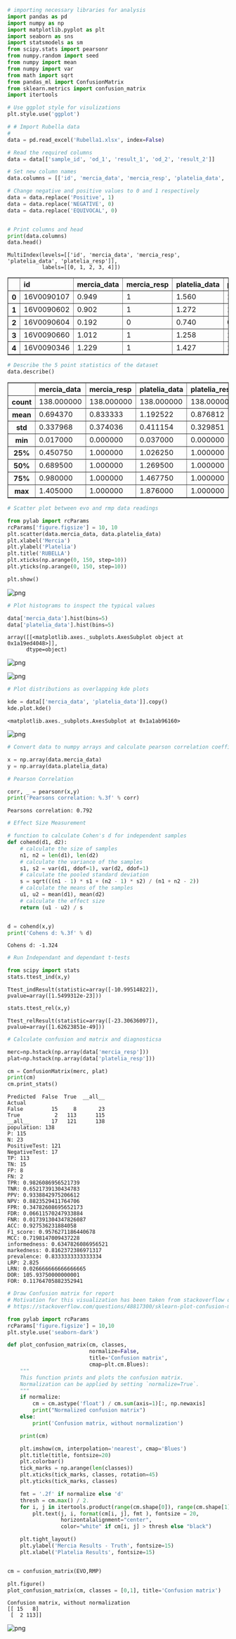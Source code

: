 

```python
# importing necessary libraries for analysis 
import pandas as pd
import numpy as np
import matplotlib.pyplot as plt
import seaborn as sns
import statsmodels as sm 
from scipy.stats import pearsonr
from numpy.random import seed
from numpy import mean
from numpy import var
from math import sqrt
from pandas_ml import ConfusionMatrix
from sklearn.metrics import confusion_matrix
import itertools

# Use ggplot style for visulizations
plt.style.use('ggplot')
```


```python
# # Import Rubella data
#
data = pd.read_excel('Rubella1.xlsx', index=False)

# Read the required columns
data = data[['sample_id', 'od_1', 'result_1', 'od_2', 'result_2']]

# Set new column names
data.columns = [['id', 'mercia_data', 'mercia_resp', 'platelia_data', 'platelia_resp']]

# Change negative and positive values to 0 and 1 respectively 
data = data.replace('Positive', 1)
data = data.replace('NEGATIVE', 0)
data = data.replace('EQUIVOCAL', 0)


# Print columns and head
print(data.columns)
data.head()
```

    MultiIndex(levels=[['id', 'mercia_data', 'mercia_resp', 'platelia_data', 'platelia_resp']],
               labels=[[0, 1, 2, 3, 4]])





<div>
<style scoped>
    .dataframe tbody tr th:only-of-type {
        vertical-align: middle;
    }

    .dataframe tbody tr th {
        vertical-align: top;
    }

    .dataframe thead tr th {
        text-align: left;
    }
</style>
<table border="1" class="dataframe">
  <thead>
    <tr>
      <th></th>
      <th>id</th>
      <th>mercia_data</th>
      <th>mercia_resp</th>
      <th>platelia_data</th>
      <th>platelia_resp</th>
    </tr>
  </thead>
  <tbody>
    <tr>
      <th>0</th>
      <td>16V0090107</td>
      <td>0.949</td>
      <td>1</td>
      <td>1.560</td>
      <td>1</td>
    </tr>
    <tr>
      <th>1</th>
      <td>16V0090602</td>
      <td>0.902</td>
      <td>1</td>
      <td>1.272</td>
      <td>1</td>
    </tr>
    <tr>
      <th>2</th>
      <td>16V0090604</td>
      <td>0.192</td>
      <td>0</td>
      <td>0.740</td>
      <td>0</td>
    </tr>
    <tr>
      <th>3</th>
      <td>16V0090660</td>
      <td>1.012</td>
      <td>1</td>
      <td>1.258</td>
      <td>1</td>
    </tr>
    <tr>
      <th>4</th>
      <td>16V0090346</td>
      <td>1.229</td>
      <td>1</td>
      <td>1.427</td>
      <td>1</td>
    </tr>
  </tbody>
</table>
</div>




```python
# Describe the 5 point statistics of the dataset
data.describe()
```




<div>
<style scoped>
    .dataframe tbody tr th:only-of-type {
        vertical-align: middle;
    }

    .dataframe tbody tr th {
        vertical-align: top;
    }

    .dataframe thead tr th {
        text-align: left;
    }
</style>
<table border="1" class="dataframe">
  <thead>
    <tr>
      <th></th>
      <th>mercia_data</th>
      <th>mercia_resp</th>
      <th>platelia_data</th>
      <th>platelia_resp</th>
    </tr>
  </thead>
  <tbody>
    <tr>
      <th>count</th>
      <td>138.000000</td>
      <td>138.000000</td>
      <td>138.000000</td>
      <td>138.000000</td>
    </tr>
    <tr>
      <th>mean</th>
      <td>0.694370</td>
      <td>0.833333</td>
      <td>1.192522</td>
      <td>0.876812</td>
    </tr>
    <tr>
      <th>std</th>
      <td>0.337968</td>
      <td>0.374036</td>
      <td>0.411154</td>
      <td>0.329851</td>
    </tr>
    <tr>
      <th>min</th>
      <td>0.017000</td>
      <td>0.000000</td>
      <td>0.037000</td>
      <td>0.000000</td>
    </tr>
    <tr>
      <th>25%</th>
      <td>0.450750</td>
      <td>1.000000</td>
      <td>1.026250</td>
      <td>1.000000</td>
    </tr>
    <tr>
      <th>50%</th>
      <td>0.689500</td>
      <td>1.000000</td>
      <td>1.269500</td>
      <td>1.000000</td>
    </tr>
    <tr>
      <th>75%</th>
      <td>0.980000</td>
      <td>1.000000</td>
      <td>1.467750</td>
      <td>1.000000</td>
    </tr>
    <tr>
      <th>max</th>
      <td>1.405000</td>
      <td>1.000000</td>
      <td>1.876000</td>
      <td>1.000000</td>
    </tr>
  </tbody>
</table>
</div>




```python
# Scatter plot between evo and rmp data readings 

from pylab import rcParams
rcParams['figure.figsize'] = 10, 10
plt.scatter(data.mercia_data, data.platelia_data)
plt.xlabel('Mercia')
plt.ylabel('Platelia')
plt.title('RUBELLA')
plt.xticks(np.arange(0, 150, step=10))
plt.yticks(np.arange(0, 150, step=10))

plt.show()
```


![png](output_3_0.png)



```python
# Plot histograms to inspect the typical values

data['mercia_data'].hist(bins=5)
data['platelia_data'].hist(bins=5)

```




    array([[<matplotlib.axes._subplots.AxesSubplot object at 0x1a19ed4048>]],
          dtype=object)




![png](output_4_1.png)



![png](output_4_2.png)



```python
# Plot distributions as overlapping kde plots

kde = data[['mercia_data', 'platelia_data']].copy()
kde.plot.kde()
```




    <matplotlib.axes._subplots.AxesSubplot at 0x1a1ab96160>




![png](output_5_1.png)



```python
# Convert data to numpy arrays and calculate pearson correlation coefficient

x = np.array(data.mercia_data)
y = np.array(data.platelia_data)
```


```python
# Pearson Correlation

corr, _ = pearsonr(x,y)
print('Pearsons correlation: %.3f' % corr)
```

    Pearsons correlation: 0.792



```python
# Effect Size Measurement

# function to calculate Cohen's d for independent samples
def cohend(d1, d2):
    # calculate the size of samples
    n1, n2 = len(d1), len(d2)
    # calculate the variance of the samples
    s1, s2 = var(d1, ddof=1), var(d2, ddof=1)
    # calculate the pooled standard deviation
    s = sqrt(((n1 - 1) * s1 + (n2 - 1) * s2) / (n1 + n2 - 2))
    # calculate the means of the samples
    u1, u2 = mean(d1), mean(d2)
    # calculate the effect size
    return (u1 - u2) / s


d = cohend(x,y)
print('Cohens d: %.3f' % d)
```

    Cohens d: -1.324



```python
# Run Independant and dependant t-tests 

from scipy import stats
stats.ttest_ind(x,y)
```




    Ttest_indResult(statistic=array([-10.99514822]), pvalue=array([1.5499312e-23]))




```python
stats.ttest_rel(x,y)
```




    Ttest_relResult(statistic=array([-23.30636097]), pvalue=array([1.62623851e-49]))




```python
# Calculate confusion and matrix and diagnosticsa

merc=np.hstack(np.array(data['mercia_resp']))
plat=np.hstack(np.array(data['platelia_resp']))

cm = ConfusionMatrix(merc, plat)
print(cm)
cm.print_stats()
```

    Predicted  False  True  __all__
    Actual                         
    False         15     8       23
    True           2   113      115
    __all__       17   121      138
    population: 138
    P: 115
    N: 23
    PositiveTest: 121
    NegativeTest: 17
    TP: 113
    TN: 15
    FP: 8
    FN: 2
    TPR: 0.9826086956521739
    TNR: 0.6521739130434783
    PPV: 0.9338842975206612
    NPV: 0.8823529411764706
    FPR: 0.34782608695652173
    FDR: 0.06611570247933884
    FNR: 0.017391304347826087
    ACC: 0.927536231884058
    F1_score: 0.9576271186440678
    MCC: 0.7198147009437228
    informedness: 0.6347826086956521
    markedness: 0.8162372386971317
    prevalence: 0.8333333333333334
    LRP: 2.825
    LRN: 0.026666666666666665
    DOR: 105.93750000000001
    FOR: 0.11764705882352941



```python
# Draw Confusion matrix for report
# Motivation for this visualization has been taken from stackoverflow discussion at:
# https://stackoverflow.com/questions/48817300/sklearn-plot-confusion-matrix-combined-across-trainingtest-sets

from pylab import rcParams
rcParams['figure.figsize'] = 10,10
plt.style.use('seaborn-dark')

def plot_confusion_matrix(cm, classes,
                          normalize=False,
                          title='Confusion matrix',
                          cmap=plt.cm.Blues):
    """
    This function prints and plots the confusion matrix.
    Normalization can be applied by setting `normalize=True`.
    """
    if normalize:
        cm = cm.astype('float') / cm.sum(axis=1)[:, np.newaxis]
        print("Normalized confusion matrix")
    else:
        print('Confusion matrix, without normalization')

    print(cm)

    plt.imshow(cm, interpolation='nearest', cmap='Blues')
    plt.title(title, fontsize=20)
    plt.colorbar()
    tick_marks = np.arange(len(classes))
    plt.xticks(tick_marks, classes, rotation=45)
    plt.yticks(tick_marks, classes)

    fmt = '.2f' if normalize else 'd'
    thresh = cm.max() / 2.
    for i, j in itertools.product(range(cm.shape[0]), range(cm.shape[1])):
        plt.text(j, i, format(cm[i, j], fmt ), fontsize = 20,
                 horizontalalignment="center",
                 color="white" if cm[i, j] > thresh else "black")

    plt.tight_layout()
    plt.ylabel('Mercia Results - Truth', fontsize=15)
    plt.xlabel('Platelia Results', fontsize=15)


cm = confusion_matrix(EVO,RMP)

plt.figure()
plot_confusion_matrix(cm, classes = [0,1], title='Confusion matrix')
```

    Confusion matrix, without normalization
    [[ 15   8]
     [  2 113]]



![png](output_12_1.png)

